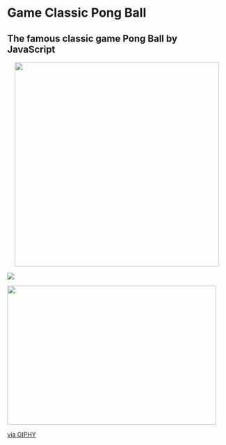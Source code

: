 # Game Classic Pong Ball

<h2>The famous classic game Pong Ball by JavaScript</h2>

<p align="center">
    <img width="470" src="Game_Classic_Pong.JS/GIF Pong Alura Class.gif">
</p>

![](img/GIF_Pong_Alura_Class.gif)

<img src="https://giphy.com/embed/doKtMDOrjbHNwR0baM" width="480" height="320" frameBorder="0" class="giphy-embed" allowFullScreen></iframe><p><a href="https://giphy.com/gifs/doKtMDOrjbHNwR0baM">via GIPHY</a></p>